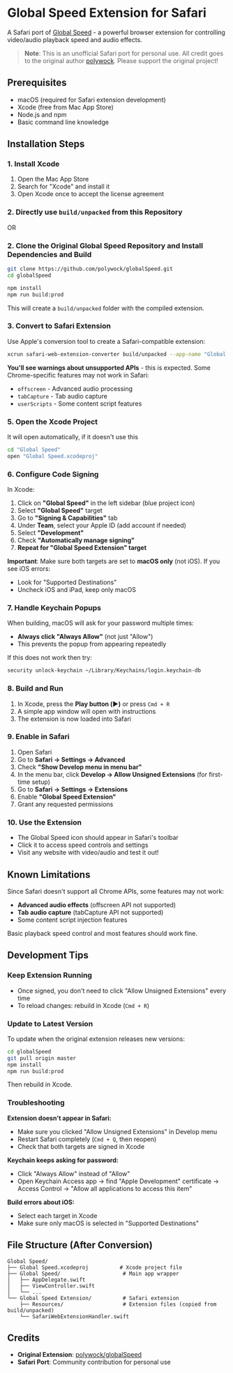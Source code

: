 # Global Speed Extension for Safari

A Safari port of [Global Speed](https://github.com/polywock/globalSpeed) - a powerful browser extension for controlling video/audio playback speed and audio effects.

> **Note**: This is an unofficial Safari port for personal use. All credit goes to the original author [polywock](https://github.com/polywock). Please support the original project!


## Prerequisites

- macOS (required for Safari extension development)
- Xcode (free from Mac App Store)
- Node.js and npm
- Basic command line knowledge

## Installation Steps

### 1. Install Xcode

1. Open the Mac App Store
2. Search for "Xcode" and install it
3. Open Xcode once to accept the license agreement

### 2. Directly use `build/unpacked` from this Repository

OR

### 2. Clone the Original Global Speed Repository and Install Dependencies and Build

```bash
git clone https://github.com/polywock/globalSpeed.git
cd globalSpeed

npm install
npm run build:prod
```

This will create a `build/unpacked` folder with the compiled extension.

### 3. Convert to Safari Extension

Use Apple's conversion tool to create a Safari-compatible extension:

```bash
xcrun safari-web-extension-converter build/unpacked --app-name "Global Speed"
```

**You'll see warnings about unsupported APIs** - this is expected. Some Chrome-specific features may not work in Safari:
- `offscreen` - Advanced audio processing
- `tabCapture` - Tab audio capture
- `userScripts` - Some content script features

### 5. Open the Xcode Project

It will open automatically, if it doesn't use this

```bash
cd "Global Speed"
open "Global Speed.xcodeproj"
```

### 6. Configure Code Signing

In Xcode:

1. Click on **"Global Speed"** in the left sidebar (blue project icon)
2. Select **"Global Speed"** target
3. Go to **"Signing & Capabilities"** tab
4. Under **Team**, select your Apple ID (add account if needed)
5. Select **"Development"**
6. Check **"Automatically manage signing"**
7. **Repeat for "Global Speed Extension" target**

**Important**: Make sure both targets are set to **macOS only** (not iOS). If you see iOS errors:
- Look for "Supported Destinations" 
- Uncheck iOS and iPad, keep only macOS

### 7. Handle Keychain Popups

When building, macOS will ask for your password multiple times:
- **Always click "Always Allow"** (not just "Allow")
- This prevents the popup from appearing repeatedly

If this does not work then try:

```bash
security unlock-keychain ~/Library/Keychains/login.keychain-db
```

### 8. Build and Run

1. In Xcode, press the **Play button (▶️)** or press `Cmd + R`
2. A simple app window will open with instructions
3. The extension is now loaded into Safari

### 9. Enable in Safari

1. Open Safari
2. Go to **Safari → Settings → Advanced**
3. Check **"Show Develop menu in menu bar"**
4. In the menu bar, click **Develop → Allow Unsigned Extensions** (for first-time setup)
5. Go to **Safari → Settings → Extensions**
6. Enable **"Global Speed Extension"**
7. Grant any requested permissions

### 10. Use the Extension

- The Global Speed icon should appear in Safari's toolbar
- Click it to access speed controls and settings
- Visit any website with video/audio and test it out!

## Known Limitations

Since Safari doesn't support all Chrome APIs, some features may not work:

- **Advanced audio effects** (offscreen API not supported)
- **Tab audio capture** (tabCapture API not supported)
- Some content script injection features

Basic playback speed control and most features should work fine.

## Development Tips

### Keep Extension Running

- Once signed, you don't need to click "Allow Unsigned Extensions" every time
- To reload changes: rebuild in Xcode (`Cmd + R`)

### Update to Latest Version

To update when the original extension releases new versions:

```bash
cd globalSpeed
git pull origin master
npm install
npm run build:prod
```

Then rebuild in Xcode.

### Troubleshooting

**Extension doesn't appear in Safari:**
- Make sure you clicked "Allow Unsigned Extensions" in Develop menu
- Restart Safari completely (`Cmd + Q`, then reopen)
- Check that both targets are signed in Xcode

**Keychain keeps asking for password:**
- Click "Always Allow" instead of "Allow"
- Open Keychain Access app → find "Apple Development" certificate → Access Control → "Allow all applications to access this item"

**Build errors about iOS:**
- Select each target in Xcode
- Make sure only macOS is selected in "Supported Destinations"

## File Structure (After Conversion)

```
Global Speed/
├── Global Speed.xcodeproj          # Xcode project file
├── Global Speed/                    # Main app wrapper
│   ├── AppDelegate.swift
│   ├── ViewController.swift
│   └── ...
└── Global Speed Extension/          # Safari extension
    ├── Resources/                   # Extension files (copied from build/unpacked)
    └── SafariWebExtensionHandler.swift
```


## Credits

- **Original Extension**: [polywock/globalSpeed](https://github.com/polywock/globalSpeed)
- **Safari Port**: Community contribution for personal use
